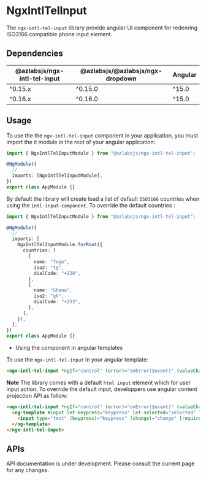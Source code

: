 # NgxIntlTelInput

The `ngx-intl-tel-input` library provide angular UI component for redenring ISO3166 compatible phone input element.

## Dependencies

| @azlabsjs/ngx-intl-tel-input | @azlabsjs/@azlabsjs/ngx-dropdown | Angular |
| ---------------------------- | -------------------------------- | ------- |
| ^0.15.x                      | ^0.15.0                          | ^15.0   |
| ^0.16.x                      | ^0.16.0                          | ^15.0   |

## Usage

To use the the `ngx-intl-tel-input` component in your application, you must import the it module in the root of your angular application:

```ts
import { NgxIntlTelInputModule } from "@azlabsjs/ngx-intl-tel-input";

@NgModule({
  // ...
  imports: [NgxIntlTelInputModule],
})
export class AppModule {}
```

By default the library will create load a list of default `ISO3166` countries when using the `intl-input-component`. To override the default countries :

```ts
import { NgxIntlTelInputModule } from "@azlabsjs/ngx-intl-tel-input";

@NgModule({
  // ...
  imports: [
    NgxIntlTelInputModule.forRoot({
      countries: [
        {
          name: "Togo",
          iso2: "tg",
          dialCode: "+228",
        },
        {
          name: "Ghana",
          iso2: "gh",
          dialCode: "+233",
        },
      ],
    }),
  ],
})
export class AppModule {}
```

- Using the component in angular templates

To use the `ngx-intl-tel-input` in your angular template:

```html
<ngx-intl-tel-input *ngIf="control" (error)="onError($event)" (valueChange)="control.setValue($event)" [value]="state.value ?? ''" (blur)="onBlur($event)" (focus)="onFocus($event)" [class]="cssClass" [required]="true" [preferredCountries]="['tg', 'gh']" [country]="'tg'"> </ngx-intl-tel-input>
```

**Note** The library comes with a default `html input` element which for user input action. To override the default input, developpers use angular content projection API as follow:

```html
<ngx-intl-tel-input *ngIf="control" (error)="onError($event)" (valueChange)="onValueChange($event)" [value]="state.value ?? ''" (blur)="onBlur($event)" (focus)="onFocus($event)" [class]="cssClass" [required]="config!.rules?.isRequired || false" [preferredCountries]="['tg', 'gh']" [country]="'tg'">
  <ng-template #input let-keypress="keypress" let-selected="selected" let-change="change" let-required="required" let-disabled="disabled" let-value="value">
    <input type="text" (keypress)="keypress" (change)="change" [required]="required" [disabled]="disabled" [value]="value" />
  </ng-template>
</ngx-intl-tel-input>
```

## APIs

API documentation is under development. Please consult the current page for any changes.
